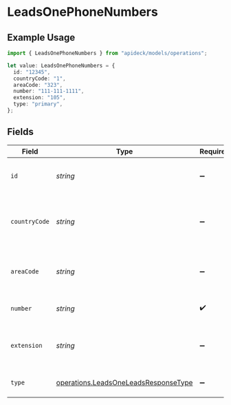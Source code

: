# LeadsOnePhoneNumbers

## Example Usage

```typescript
import { LeadsOnePhoneNumbers } from "apideck/models/operations";

let value: LeadsOnePhoneNumbers = {
  id: "12345",
  countryCode: "1",
  areaCode: "323",
  number: "111-111-1111",
  extension: "105",
  type: "primary",
};
```

## Fields

| Field                                                                                        | Type                                                                                         | Required                                                                                     | Description                                                                                  | Example                                                                                      |
| -------------------------------------------------------------------------------------------- | -------------------------------------------------------------------------------------------- | -------------------------------------------------------------------------------------------- | -------------------------------------------------------------------------------------------- | -------------------------------------------------------------------------------------------- |
| `id`                                                                                         | *string*                                                                                     | :heavy_minus_sign:                                                                           | Unique identifier of the phone number                                                        | 12345                                                                                        |
| `countryCode`                                                                                | *string*                                                                                     | :heavy_minus_sign:                                                                           | The country code of the phone number, e.g. +1                                                | 1                                                                                            |
| `areaCode`                                                                                   | *string*                                                                                     | :heavy_minus_sign:                                                                           | The area code of the phone number, e.g. 323                                                  | 323                                                                                          |
| `number`                                                                                     | *string*                                                                                     | :heavy_check_mark:                                                                           | The phone number                                                                             | 111-111-1111                                                                                 |
| `extension`                                                                                  | *string*                                                                                     | :heavy_minus_sign:                                                                           | The extension of the phone number                                                            | 105                                                                                          |
| `type`                                                                                       | [operations.LeadsOneLeadsResponseType](../../models/operations/leadsoneleadsresponsetype.md) | :heavy_minus_sign:                                                                           | The type of phone number                                                                     | primary                                                                                      |